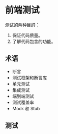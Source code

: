 # 前端测试
测试的两种目的：

1. 保证代码质量。
1. 了解代码包含的功能。

## 术语
* 断言
* 测试框架和断言库
* 单元测试
* 集成测试
* 端到端测试
* 测试覆盖率
* Mock 和 Stub

## 测试